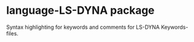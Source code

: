 # language-LS-DYNA package

Syntax highlighting for keywords and comments for LS-DYNA Keywords-files.

